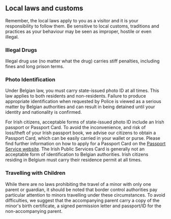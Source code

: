 ## Local laws and customs

Remember, the local laws apply to you as a visitor and it is your responsibility to follow them. Be sensitive to local customs, traditions and practices as your behaviour may be seen as improper, hostile or even illegal.

### **Illegal Drugs**

Illegal drug use (no matter what the drug) carries stiff penalties, including fines and long prison terms.

### **Photo Identification**

Under Belgian law, you must carry state-issued photo ID at all times. This law applies to both residents and non-residents. Failure to produce appropriate identification when requested by Police is viewed as a serious matter by Belgian authorities and can result in being detained until your identity and nationality is confirmed.

For Irish citizens, acceptable forms of state-issued photo ID include an Irish passport or Passport Card. To avoid the inconvenience, and risk of loss/theft of your Irish passport book, we advise our citizens to obtain a Passport Card, which can be easily carried in your wallet or purse. Please find further information on how to apply for a Passport Card on the [Passport Service website](https://www.ireland.ie/en/dfa/passports/passport-card/). The Irish Public Services Card is generally not an acceptable form of identification to Belgian authorities. Irish citizens residing in Belgium must carry their residence permit at all times.

### **Travelling with Children**

While there are no laws prohibiting the travel of a minor with only one parent or guardian, it should be noted that border control authorities pay particular attention to minors travelling under these circumstances. To avoid difficulties, we suggest that the accompanying parent carry a copy of the minor's birth certificate, a signed permission letter and passport/ID for the non-accompanying parent.